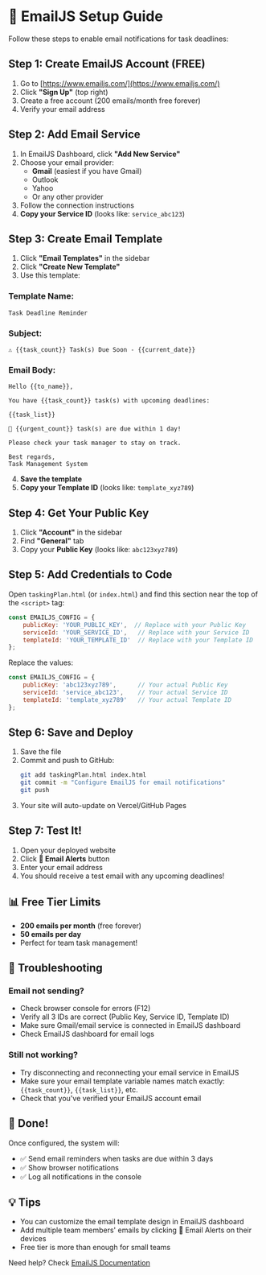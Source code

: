 # 📧 EmailJS Setup Guide

Follow these steps to enable email notifications for task deadlines:

## Step 1: Create EmailJS Account (FREE)

1. Go to [https://www.emailjs.com/](https://www.emailjs.com/)
2. Click **"Sign Up"** (top right)
3. Create a free account (200 emails/month free forever)
4. Verify your email address

## Step 2: Add Email Service

1. In EmailJS Dashboard, click **"Add New Service"**
2. Choose your email provider:
   - **Gmail** (easiest if you have Gmail)
   - Outlook
   - Yahoo
   - Or any other provider
3. Follow the connection instructions
4. **Copy your Service ID** (looks like: `service_abc123`)

## Step 3: Create Email Template

1. Click **"Email Templates"** in the sidebar
2. Click **"Create New Template"**
3. Use this template:

### Template Name: 
`Task Deadline Reminder`

### Subject:
```
⚠️ {{task_count}} Task(s) Due Soon - {{current_date}}
```

### Email Body:
```
Hello {{to_name}},

You have {{task_count}} task(s) with upcoming deadlines:

{{task_list}}

🔴 {{urgent_count}} task(s) are due within 1 day!

Please check your task manager to stay on track.

Best regards,
Task Management System
```

4. **Save the template**
5. **Copy your Template ID** (looks like: `template_xyz789`)

## Step 4: Get Your Public Key

1. Click **"Account"** in the sidebar
2. Find **"General"** tab
3. Copy your **Public Key** (looks like: `abc123xyz789`)

## Step 5: Add Credentials to Code

Open `taskingPlan.html` (or `index.html`) and find this section near the top of the `<script>` tag:

```javascript
const EMAILJS_CONFIG = {
    publicKey: 'YOUR_PUBLIC_KEY',  // Replace with your Public Key
    serviceId: 'YOUR_SERVICE_ID',   // Replace with your Service ID
    templateId: 'YOUR_TEMPLATE_ID'  // Replace with your Template ID
};
```

Replace the values:

```javascript
const EMAILJS_CONFIG = {
    publicKey: 'abc123xyz789',      // Your actual Public Key
    serviceId: 'service_abc123',    // Your actual Service ID
    templateId: 'template_xyz789'   // Your actual Template ID
};
```

## Step 6: Save and Deploy

1. Save the file
2. Commit and push to GitHub:
   ```bash
   git add taskingPlan.html index.html
   git commit -m "Configure EmailJS for email notifications"
   git push
   ```
3. Your site will auto-update on Vercel/GitHub Pages

## Step 7: Test It!

1. Open your deployed website
2. Click **🔔 Email Alerts** button
3. Enter your email address
4. You should receive a test email with any upcoming deadlines!

## 📊 Free Tier Limits

- **200 emails per month** (free forever)
- **50 emails per day**
- Perfect for team task management!

## 🔧 Troubleshooting

### Email not sending?
- Check browser console for errors (F12)
- Verify all 3 IDs are correct (Public Key, Service ID, Template ID)
- Make sure Gmail/email service is connected in EmailJS dashboard
- Check EmailJS dashboard for email logs

### Still not working?
- Try disconnecting and reconnecting your email service in EmailJS
- Make sure your email template variable names match exactly: `{{task_count}}`, `{{task_list}}`, etc.
- Check that you've verified your EmailJS account email

## 🎉 Done!

Once configured, the system will:
- ✅ Send email reminders when tasks are due within 3 days
- ✅ Show browser notifications
- ✅ Log all notifications in the console

## 💡 Tips

- You can customize the email template design in EmailJS dashboard
- Add multiple team members' emails by clicking 🔔 Email Alerts on their devices
- Free tier is more than enough for small teams

Need help? Check [EmailJS Documentation](https://www.emailjs.com/docs/)

